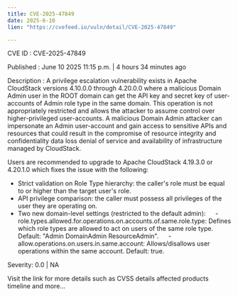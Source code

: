 ```yaml
---
title: CVE-2025-47849
date: 2025-6-10
lien: "https://cvefeed.io/vuln/detail/CVE-2025-47849"

---
```


CVE ID : CVE-2025-47849

Published :  June 10
2025
11:15 p.m. | 4 hours
34 minutes ago

Description : A privilege escalation vulnerability exists in Apache CloudStack versions 4.10.0.0 through 4.20.0.0 where a malicious Domain Admin user in the ROOT domain can get the API key and secret key of user-accounts of Admin role type in the same domain. This operation is not appropriately restricted and allows the attacker to assume control over higher-privileged user-accounts. A malicious Domain Admin attacker can impersonate an Admin user-account and gain access to sensitive APIs and resources that could result in the compromise of resource integrity and confidentiality
data loss
denial of service
and availability of infrastructure managed by CloudStack.

Users are recommended to upgrade to Apache CloudStack 4.19.3.0 or 4.20.1.0
which fixes the issue with the following:


  *  Strict validation on Role Type hierarchy: the caller's role must be equal to or higher than the target user's role. 
  *  API privilege comparison: the caller must possess all privileges of the user they are operating on. 
  *  Two new domain-level settings (restricted to the default admin): 
 - role.types.allowed.for.operations.on.accounts.of.same.role.type: Defines which role types are allowed to act on users of the same role type. Default: "Admin
DomainAdmin
ResourceAdmin". 
 - allow.operations.on.users.in.same.account: Allows/disallows user operations within the same account. Default: true.

Severity: 0.0 | NA

Visit the link for more details
such as CVSS details
affected products
timeline
and more...
